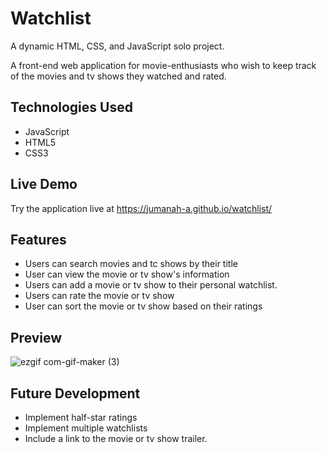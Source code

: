 # Watchlist

A dynamic HTML, CSS, and JavaScript solo project.

A front-end web application for movie-enthusiasts who wish to keep track of the movies and tv shows they watched and rated.

## Technologies Used

- JavaScript
- HTML5
- CSS3


## Live Demo

Try the application live at https://jumanah-a.github.io/watchlist/

## Features

- Users can search movies and tc shows by their title
- User can view the movie or tv show's information
- Users can add a movie or tv show to their personal watchlist. 
- Users can rate the movie or tv show
- User can sort the movie or tv show based on their ratings

## Preview
![ezgif com-gif-maker (3)](https://user-images.githubusercontent.com/52221756/129285048-b7690265-1bf5-46d1-bf6a-11024e993f04.gif)


## Future Development
- Implement half-star ratings
- Implement multiple watchlists
- Include a link to the movie or tv show trailer.
